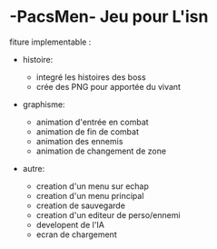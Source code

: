 # -PacsMen- Jeu pour L'isn
 
fiture implementable :

- histoire:
  - integré les histoires des boss
  - crée des PNG pour apportée du vivant
  
- graphisme:
  - animation d'entrée en combat
  - animation de fin de combat
  - animation des ennemis
  - animation de changement de zone
  
- autre:
  - creation d'un menu sur echap
  - creation d'un menu principal
  - creation de sauvegarde
  - creation d'un editeur de perso/ennemi
  - developent de l'IA
  - ecran de chargement
